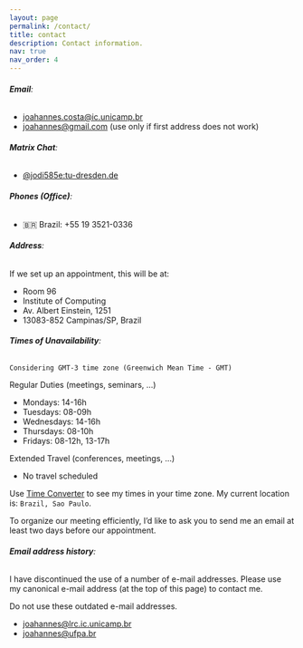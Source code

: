 ```yaml
---
layout: page
permalink: /contact/
title: contact
description: Contact information.
nav: true
nav_order: 4
---
```


###### **Email**:

- [joahannes.costa@ic.unicamp.br](mailto:joahannes.costa@ic.unicamp.br)
- [joahannes@gmail.com](mailto:joahannes@gmail.com) (use only if first address does not work)

###### **Matrix Chat**:

- [@jodi585e:tu-dresden.de](https://matrix.to/#/@jodi585e:tu-dresden.de)

###### **Phones (Office)**:

- 🇧🇷 Brazil: +55 19 3521-0336

###### **Address**:

If we set up an appointment, this will be at:

- Room 96
- Institute of Computing
- Av. Albert Einstein, 1251
- 13083-852 Campinas/SP, Brazil

###### **Times of Unavailability**:

`Considering GMT-3 time zone (Greenwich Mean Time - GMT)`

Regular Duties (meetings, seminars, ...)

- Mondays: 14-16h
- Tuesdays: 08-09h
- Wednesdays: 14-16h
- Thursdays: 08-10h
- Fridays: 08-12h, 13-17h

Extended Travel (conferences, meetings, ...)

- No travel scheduled

Use [Time Converter](https://www.worldtimebuddy.com/) to see my times in your time zone. My current location is: `Brazil, Sao Paulo`.

To organize our meeting efficiently, I’d like to ask you to send me an email at least two days before our appointment.

###### **Email address history**:

I have discontinued the use of a number of e-mail addresses. Please use my canonical e-mail address (at the top of this page) to contact me.

Do not use these outdated e-mail addresses.

- joahannes@lrc.ic.unicamp.br
- joahannes@ufpa.br